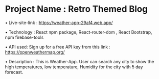 #  Project Name : Retro Themed Blog

• Live-site-link : https://weather-app-29af4.web.app/

• Technology : React npm package, React-router-dom , React Bootstrap, npm firebase-tools

• API used:
Sign up for a free API key from this link : https://openweathermap.org/

• Description : This is Weather-App. User can search any city to show the
  high temperatures, low temperature, Humidity for the city with 5 day forecast.


